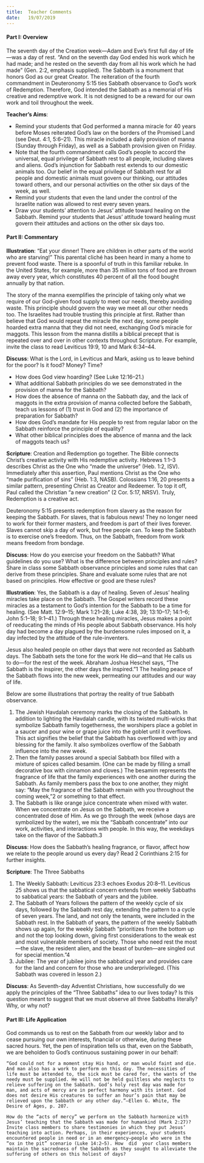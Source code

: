```yaml
---
title:  Teacher Comments
date:   19/07/2019
---
```


#### Part I: Overview

The seventh day  of the Creation week—Adam and Eve’s first full day  of life—was a day of rest. “And on the seventh day God ended his work which he had made; and he rested on the seventh day from all his work which he had made” (Gen. 2:2, emphasis supplied). The Sabbath is a monument that honors God as our great Creator. The reiteration of the fourth commandment in Deuteronomy 5:15 ties Sabbath observance to God’s work of Redemption. Therefore, God intended the Sabbath as a memorial of His creative and redemptive work. It is not designed to be a reward for our own work and toil throughout the week.

**Teacher’s Aims**:

- Remind your students  that  God  performed  a  manna  miracle  for  40 years before Moses reiterated God’s law on the borders of the Promised Land (see Deut. 4:1, 5:6–21). This miracle included a daily provision of manna (Sunday through Friday), as well as a Sabbath provision given on Friday.
- Note that the fourth commandment calls God’s people to accord the universal, equal privilege of Sabbath rest to all people, including slaves and aliens. God’s injunction for Sabbath rest extends to our domestic animals too. Our belief in the equal privilege of Sabbath   rest for all people and domestic animals must govern our thinking,  our attitudes toward others, and our personal activities on the other  six days of the week, as well.
- Remind your students that even the land under the control of the Israelite nation was allowed to rest every seven years.
- Draw your students’ attention to Jesus’ attitude toward healing on the Sabbath. Remind your students that Jesus’ attitude toward healing must govern their attitudes and actions on the other six days too.

#### Part II: Commentary

**Illustration**: “Eat your dinner! There are children in other parts of the world who are starving!” This parental cliché has been heard in many a home to prevent food waste. There is a spoonful of truth in this familiar rebuke. In the United States, for example, more than 35 million tons of food are thrown away every year, which constitutes 40 percent of all the food bought annually by that nation.

The story of the manna exemplifies the principle of taking only what we require of our God-given food supply to meet our needs, thereby avoiding waste. This principle should govern the way we meet all our other needs too. The Israelites had trouble trusting this principle at first. Rather than believe that God would repeat the miracle the next day,   some people hoarded extra manna that they did not need, exchanging God’s miracle for maggots. This lesson from the manna distills a biblical precept that is repeated over and over in other contexts throughout Scripture. For example, invite the class to read Leviticus 19:9, 10 and Mark 6:34–44.

**Discuss**: What is the Lord, in Leviticus and Mark, asking us to leave behind for the poor? Is it food? Money? Time?

- How does God view hoarding? (See Luke 12:16–21.)
- What additional Sabbath principles do we see demonstrated in the provision of manna for the Sabbath?
- How does the absence of manna on the Sabbath day,  and the lack   of maggots in the extra provision of manna collected before the Sabbath, teach us lessons of (1) trust in God and (2) the importance of preparation for Sabbath?
- How does God’s mandate for His people to rest from regular labor on the Sabbath reinforce the principle of equality?
- What other biblical principles does the absence of manna and the lack of maggots teach us?

**Scripture**: Creation and Redemption go together. The Bible connects Christ’s creative activity with His redemptive activity. Hebrews 1:1–3 describes Christ as the One who “made the universe” (Heb. 1:2, ISV).  Immediately after this assertion, Paul mentions Christ as the One who “made purification of sins” (Heb. 1:3, NASB). Colossians 1:16, 20 presents a similar pattern, presenting Christ as Creator and Redeemer. To top it off, Paul called the Christian “a new creation” (2 Cor. 5:17, NRSV). Truly, Redemption is a creative act.

Deuteronomy 5:15 presents redemption from slavery as the reason for keeping the Sabbath. For slaves, that is fabulous news! They no longer need to work for their former masters, and freedom is part of their lives forever. Slaves cannot skip a day of work, but free people can. To keep the Sabbath is to exercise one’s freedom. Thus, on the Sabbath, freedom from work means freedom from bondage.

**Discuss**: How do you exercise your freedom on the Sabbath? What guidelines do you use? What is the difference between principles and rules? Share in class some Sabbath observance principles and some rules that can derive from these principles. Share and evaluate some rules that are not based on principles. How effective or good are these rules?

**Illustration**: Yes, the Sabbath is a day of healing. Seven of Jesus’ healing miracles take place on the Sabbath. The Gospel writers record these miracles as a  testament  to  God’s  intention  for  the  Sabbath  to  be a time for healing. (See Matt. 12:9–15; Mark 1:21–28; Luke 4:38,   39; 13:10–17; 14:1–6; John 5:1–18; 9:1–41.) Through these healing miracles, Jesus makes a point of reeducating the minds of His people about Sabbath observance. His holy day had become a day plagued by the burdensome rules imposed on it, a day infected by the attitude of    the rule-inventers.

Jesus also healed people on other days that were not recorded as Sabbath days. The Sabbath sets the tone for the work He did—and that He calls us to do—for the rest of the week. Abraham Joshua Heschel says,  “The  Sabbath  is  the  inspirer,  the  other  days  the  inspired.”1   The healing peace of the Sabbath flows into the new week, permeating our attitudes and our way of life.

Below are some illustrations that portray the reality of true Sabbath observance.

1.	The Jewish Havdalah ceremony marks the closing of the Sabbath.  In addition to lighting the Havdalah candle, with its twisted multi-wicks that symbolize Sabbath family togetherness, the worshipers place a goblet in a saucer and pour wine or grape juice into the goblet until it overflows. This act signifies the belief that the Sabbath has overflowed with joy and blessing for the family. It also symbolizes overflow of the Sabbath influence into the new week.
2.	Then the family passes around a special Sabbath box filled with a mixture of spices called besamim. (One can be made by filling a small decorative box with cinnamon and cloves.) The besamim represents the fragrance of life that the family experiences with one another during the Sabbath. As family members pass the box to one another, they might  say: “May the fragrance of the Sabbath remain with you throughout the coming week,”2   or something to that effect.
3.	The Sabbath is like orange juice concentrate when mixed with  water. When we concentrate on Jesus on the Sabbath, we receive a concentrated dose of Him. As we go through the week (whose days are symbolized by the water), we mix the “Sabbath concentrate” into our work, activities, and interactions with people. In this way, the weekdays take on the flavor of the Sabbath.3

**Discuss**: How does the Sabbath’s healing fragrance, or flavor, affect how we relate to the people around us every day? Read 2 Corinthians 2:15 for further insights.

**Scripture**: The Three Sabbaths

1.	The Weekly Sabbath: Leviticus 23:3 echoes Exodus 20:8–11. Leviticus 25 shows us that the sabbatical concern extends from weekly Sabbaths to sabbatical years: the Sabbath of years and the jubilee.
2.	The Sabbath of Years follows the pattern of the weekly cycle of six days, followed by the Sabbath rest day, extending the pattern to a cycle  of seven years. The land, and not only the tenants, were included in the Sabbath rest. In the Sabbath of years, the pattern of the weekly Sabbath shows up again, for the weekly Sabbath “prioritizes from the bottom up and not the top looking down, giving first considerations to the weak est and most vulnerable members of society. Those who need rest the most—the slave, the resident alien, and the beast of burden—are singled out for special mention.”4
3.	Jubilee: The year of jubilee joins the sabbatical year and provides care for the land and concern for those who are underprivileged. (This Sabbath was covered in lesson 2.)

**Discuss**: As Seventh-day Adventist Christians, how successfully do we apply the principles of the “Three Sabbaths” idea to our lives today? Is this question meant to suggest that we must observe all three Sabbaths literally? Why, or why not?

#### Part III: Life Application

God commands us to rest on the Sabbath from our weekly labor and to cease pursuing our own interests, financial or otherwise, during these sacred hours. Yet, the pen of inspiration tells us that, even on the Sabbath, we are beholden to God’s continuous sustaining power in our behalf:

`“God could not for a moment stay His hand, or man would faint and die. And man also has a work to perform on this day. The necessities of life must be attended to, the sick must be cared for, the wants of the needy must be supplied. He will not be held guiltless who neglects to relieve suffering on the Sabbath. God’s holy rest day was made for man, and acts of mercy are in perfect harmony with its intent. God does not desire His creatures to suffer an hour’s pain that may be relieved upon the Sabbath or any other day.”—Ellen G. White, The Desire of Ages, p. 207.`

`How do the “acts of mercy” we perform on the Sabbath harmonize with Jesus’ teaching that the Sabbath was made for humankind (Mark 2:27)? Invite class members to share testimonies in which they put Jesus’ teaching into action. Perhaps, in their experiences, your students encountered people in need or in an emergency—people who were in the “ox in the pit” scenario (Luke 14:2–5). How  did  your class members maintain the sacredness of the Sabbath as they sought to alleviate the suffering of others on this holiest of days?`